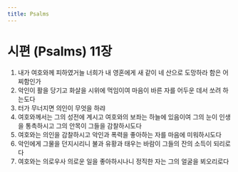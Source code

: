 ```yaml
---
title: Psalms
---
```


# 시편 (Psalms) 11장
1. 내가 여호와께 피하였거늘 너희가 내 영혼에게 새 같이 네 산으로 도망하라 함은 어찌함인가
1. 악인이 활을 당기고 화살을 시위에 먹임이여 마음이 바른 자를 어두운 데서 쏘려 하는도다
1. 터가 무너지면 의인이 무엇을 하랴
1. 여호와께서는 그의 성전에 계시고 여호와의 보좌는 하늘에 있음이여 그의 눈이 인생을 통촉하시고 그의 안목이 그들을 감찰하시도다
1. 여호와는 의인을 감찰하시고 악인과 폭력을 좋아하는 자를 마음에 미워하시도다
1. 악인에게 그물을 던지시리니 불과 유황과 태우는 바람이 그들의 잔의 소득이 되리로다
1. 여호와는 의로우사 의로운 일을 좋아하시나니 정직한 자는 그의 얼굴을 뵈오리로다